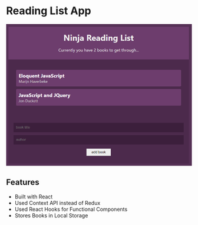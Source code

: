 # Reading List App

<img src="rl-preview.png" width="700">

## Features

- Built with React
- Used Context API instead of Redux
- Used React Hooks for Functional Components
- Stores Books in Local Storage
